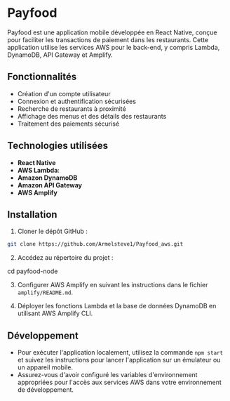 # Payfood

Payfood est une application mobile développée en React Native, conçue pour faciliter les transactions de paiement dans les restaurants. Cette application utilise les services AWS pour le back-end, y compris Lambda, DynamoDB, API Gateway et Amplify.

## Fonctionnalités

- Création d'un compte utilisateur
- Connexion et authentification sécurisées
- Recherche de restaurants à proximité
- Affichage des menus et des détails des restaurants
- Traitement des paiements sécurisé

## Technologies utilisées

- **React Native**
- **AWS Lambda**: 
- **Amazon DynamoDB**
- **Amazon API Gateway**
- **AWS Amplify**


## Installation
1. Cloner le dépôt GitHub :

```bash
git clone https://github.com/Armelsteve1/Payfood_aws.git
```

2. Accédez au répertoire du projet :

cd payfood-node


3. Configurer AWS Amplify en suivant les instructions dans le fichier `amplify/README.md`.

4. Déployer les fonctions Lambda et la base de données DynamoDB en utilisant AWS Amplify CLI.

## Développement

- Pour exécuter l'application localement, utilisez la commande `npm start` et suivez les instructions pour lancer l'application sur un émulateur ou un appareil mobile.
- Assurez-vous d'avoir configuré les variables d'environnement appropriées pour l'accès aux services AWS dans votre environnement de développement.




